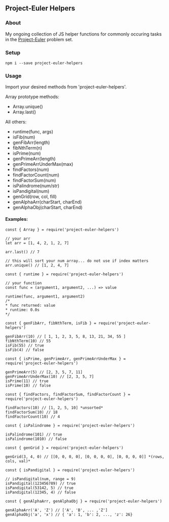 ## Project-Euler Helpers

### About

My ongoing collection of JS helper functions for commonly occuring tasks in the [Project-Euler](https://projecteuler.net/) problem set. 

### Setup

```
npm i --save project-euler-helpers
```

### Usage

Import your desired methods from 'project-euler-helpers'.

Array prototype methods:
  - Array.unique() 
  - Array.last()

All others:
  - runtime(func, args)
  - isFib(num)
  - genFibArr(length)
  - fibNthTerm(n)
  - isPrime(num)
  - genPrimeArr(length)
  - genPrimeArrUnderMax(max)
  - findFactors(num)
  - findFactorCount(num)
  - findFactorSum(num)
  - isPalindrome(num/str)
  - isPandigital(num)
  - genGrid(row, col, fill)
  - genAlphaArr(charStart, charEnd)
  - genAlphaObj(charStart, charEnd)

#### Examples:
```
const { Array } = require('project-euler-helpers')

// your arr
let arr = [1, 4, 2, 1, 2, 7]

arr.last() // 7

// this will sort your num array... do not use if index matters
arr.unique() // [1, 2, 4, 7]
```
```
const { runtime } = require('project-euler-helpers')

// your function
const func = (argument1, argument2, ...) => value

runtime(func, argument1, argument2) 
/*
* func returned: value
* runtime: 0.0s
*/
```
```
const { genFibArr, fibNthTerm, isFib } = require('project-euler-helpers')

genFibArr(10) // [ 1, 1, 2, 3, 5, 8, 13, 21, 34, 55 ]
fibNthTerm(10) // 55
isFib(55) // true
isFib(4) // false
```
```
const { isPrime, genPrimeArr, genPrimeArrUnderMax } = require('project-euler-helpers')

genPrimeArr(5) // [2, 3, 5, 7, 11]
genPrimeArrUnderMax(10) // [2, 3, 5, 7]
isPrime(11) // true
isPrime(10) // false
```
```
const { findFactors, findFactorSum, findFactorCount } = require('project-euler-helpers')

findFactors(10) // [1, 2, 5, 10] *unsorted*
findFactorSum(10) // 18
findFactorCount(10) // 4
```
```
const { isPalindrome } = require('project-euler-helpers')

isPalindrome(101) // true
isPalindrome(1010) // false
```
```
const { genGrid } = require('project-euler-helpers')

genGrid(3, 4, 0) // [[0, 0, 0, 0], [0, 0, 0, 0], [0, 0, 0, 0]] *(rows, cols, val)*
```
```
const { isPandigital } = require('project-euler-helpers')

// isPandigital(num, range = 9)
isPandigital(123456789) // true
isPandigital(53142, 5) // true
isPandigital(12345, 4) // false
```
```
const { genAlphaArr, genAlphaObj } = require('project-euler-helpers')

genAlphaArr('A', 'Z') // ['A', 'B', ... ,'Z']
genAlphaObj('a', 'x') // { 'a': 1, 'b': 2, ..., 'z': 26}
```
